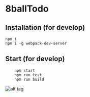 8ballTodo
=============

Installation (for develop)
------------

```
npm i 
npm i -g webpack-dev-server
```
Start (for develop)
------------

```
    npm start
    npm run test
    npm run build  
```

![alt tag](https://screenshot.codepen.io/504237.wrLPJz.1761b234-f196-421e-88e1-85e481278b08.png)

